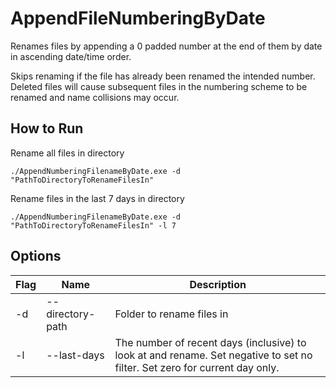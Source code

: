# AppendFileNumberingByDate
Renames files by appending a 0 padded number at the end of them by date in ascending date/time order.

Skips renaming if the file has already been renamed the intended number. Deleted files will cause subsequent files in the numbering scheme to be renamed and name collisions may occur.

## How to Run

Rename all files in directory
```
./AppendNumberingFilenameByDate.exe -d "PathToDirectoryToRenameFilesIn"
```

Rename files in the last 7 days in directory
```
./AppendNumberingFilenameByDate.exe -d "PathToDirectoryToRenameFilesIn" -l 7
```

## Options

| Flag | Name | Description |
|-------------|-----------------------|-------------|
| -d | --directory-path | Folder to rename files in |
| -l | --last-days | The number of recent days (inclusive) to look at and rename. Set negative to set no filter. Set zero for current day only. |
